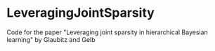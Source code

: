 # LeveragingJointSparsity
Code for the paper "Leveraging joint sparsity in hierarchical Bayesian learning" by Glaubitz and Gelb
